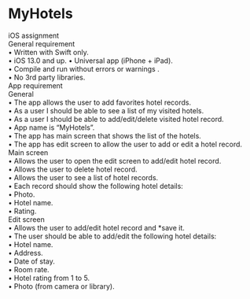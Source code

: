 # MyHotels

iOS assignment  
General requirement  
• Written with Swift only.  
• iOS 13.0 and up. 
• Universal app (iPhone + iPad).  
• Compile and run without errors or warnings .  
• No 3rd party libraries.  
App requirement  
General  
• The app allows the user to add favorites hotel records.  
• As a user I should be able to see a list of my visited hotels.  
• As a user I should be able to add/edit/delete visited hotel record.  
• App name is “MyHotels”.  
• The app has main screen that shows the list of the hotels.  
• The app has edit screen to allow the user to add or edit a hotel record.  
Main screen  
• Allows the user to open the edit screen to add/edit hotel record.  
• Allows the user to delete hotel record.  
• Allows the user to see a list of hotel records.  
• Each record should show the following hotel details:  
• Photo.  
• Hotel name.  
• Rating.  
Edit screen  
• Allows the user to add/edit hotel record and *save it.  
• The user should be able to add/edit the following hotel details:  
• Hotel name.  
• Address.  
• Date of stay.  
• Room rate.  
• Hotel rating from 1 to 5.  
• Photo (from camera or library).  
